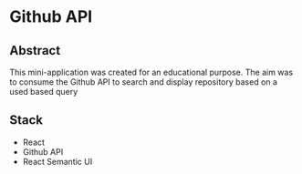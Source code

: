 # Github API

## Abstract 

This mini-application was created for an educational purpose.
The aim was to consume the Github API to search and display repository based on a used based query

## Stack

* React
* Github API
* React Semantic UI
